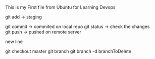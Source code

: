 This is my First file from Ubuntu for Learning Devops

git add -> staging 

git commit -> commited on local repo
git status -> check the changes  
git push -> pushed on remote server


new line

git checkout master
git branch
git branch -d branchToDelete
